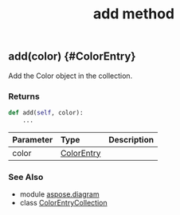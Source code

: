 ﻿---
title: add method
second_title: Aspose.Diagram for Python via .NET API References
description: 
type: docs
weight: 20
url: /python-net/aspose.diagram/colorentrycollection/add/
is_root: false
---

## add(color) {#ColorEntry}

Add the Color object in the collection.

### Returns 





```python
def add(self, color):
    ...
```


| Parameter | Type | Description |
| :- | :- | :- |
| color | [ColorEntry](/diagram/python-net/aspose.diagram/colorentry) |  |



### See Also
* module [aspose.diagram](../../)
* class [ColorEntryCollection](/diagram/python-net/aspose.diagram/colorentrycollection)
